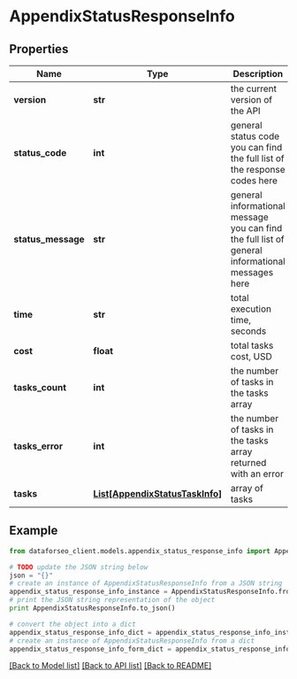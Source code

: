 # AppendixStatusResponseInfo


## Properties

Name | Type | Description | Notes
------------ | ------------- | ------------- | -------------
**version** | **str** | the current version of the API | [optional] 
**status_code** | **int** | general status code you can find the full list of the response codes here | [optional] 
**status_message** | **str** | general informational message you can find the full list of general informational messages here | [optional] 
**time** | **str** | total execution time, seconds | [optional] 
**cost** | **float** | total tasks cost, USD | [optional] 
**tasks_count** | **int** | the number of tasks in the tasks array | [optional] 
**tasks_error** | **int** | the number of tasks in the tasks array returned with an error | [optional] 
**tasks** | [**List[AppendixStatusTaskInfo]**](AppendixStatusTaskInfo.md) | array of tasks | [optional] 

## Example

```python
from dataforseo_client.models.appendix_status_response_info import AppendixStatusResponseInfo

# TODO update the JSON string below
json = "{}"
# create an instance of AppendixStatusResponseInfo from a JSON string
appendix_status_response_info_instance = AppendixStatusResponseInfo.from_json(json)
# print the JSON string representation of the object
print AppendixStatusResponseInfo.to_json()

# convert the object into a dict
appendix_status_response_info_dict = appendix_status_response_info_instance.to_dict()
# create an instance of AppendixStatusResponseInfo from a dict
appendix_status_response_info_form_dict = appendix_status_response_info.from_dict(appendix_status_response_info_dict)
```
[[Back to Model list]](../README.md#documentation-for-models) [[Back to API list]](../README.md#documentation-for-api-endpoints) [[Back to README]](../README.md)


